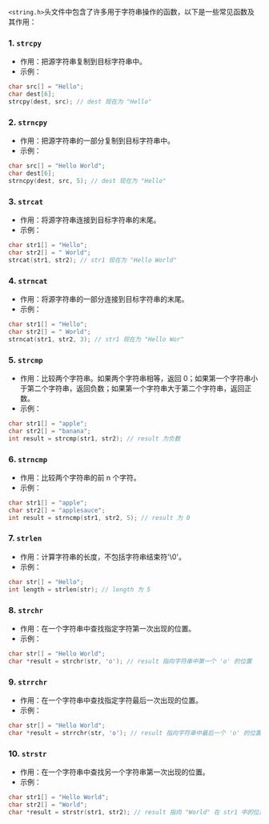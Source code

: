 `<string.h>`头文件中包含了许多用于字符串操作的函数，以下是一些常见函数及其作用：

### 1. `strcpy`
- 作用：把源字符串复制到目标字符串中。
- 示例：
```c
char src[] = "Hello";
char dest[6];
strcpy(dest, src); // dest 现在为 "Hello"
```

### 2. `strncpy`
- 作用：把源字符串的一部分复制到目标字符串中。
- 示例：
```c
char src[] = "Hello World";
char dest[6];
strncpy(dest, src, 5); // dest 现在为 "Hello"
```

### 3. `strcat`
- 作用：将源字符串连接到目标字符串的末尾。
- 示例：
```c
char str1[] = "Hello";
char str2[] = " World";
strcat(str1, str2); // str1 现在为 "Hello World"
```

### 4. `strncat`
- 作用：将源字符串的一部分连接到目标字符串的末尾。
- 示例：
```c
char str1[] = "Hello";
char str2[] = " World";
strncat(str1, str2, 3); // str1 现在为 "Hello Wor"
```

### 5. `strcmp`
- 作用：比较两个字符串。如果两个字符串相等，返回 0；如果第一个字符串小于第二个字符串，返回负数；如果第一个字符串大于第二个字符串，返回正数。
- 示例：
```c
char str1[] = "apple";
char str2[] = "banana";
int result = strcmp(str1, str2); // result 为负数
```

### 6. `strncmp`
- 作用：比较两个字符串的前 n 个字符。
- 示例：
```c
char str1[] = "apple";
char str2[] = "applesauce";
int result = strncmp(str1, str2, 5); // result 为 0
```

### 7. `strlen`
- 作用：计算字符串的长度，不包括字符串结束符'\0'。
- 示例：
```c
char str[] = "Hello";
int length = strlen(str); // length 为 5
```

### 8. `strchr`
- 作用：在一个字符串中查找指定字符第一次出现的位置。
- 示例：
```c
char str[] = "Hello World";
char *result = strchr(str, 'o'); // result 指向字符串中第一个 'o' 的位置
```

### 9. `strrchr`
- 作用：在一个字符串中查找指定字符最后一次出现的位置。
- 示例：
```c
char str[] = "Hello World";
char *result = strrchr(str, 'o'); // result 指向字符串中最后一个 'o' 的位置
```

### 10. `strstr`
- 作用：在一个字符串中查找另一个字符串第一次出现的位置。
- 示例：
```c
char str1[] = "Hello World";
char str2[] = "World";
char *result = strstr(str1, str2); // result 指向 "World" 在 str1 中的位置
```